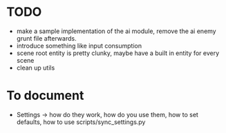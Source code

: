 # TODO
- make a sample implementation of the ai module, remove the ai enemy grunt file afterwards.
- introduce something like input consumption
- scene root entity is pretty clunky, maybe have a built in entity for every scene
- clean up utils

# To document
- Settings -> how do they work, how do you use them, how to set defaults, how to use scripts/sync_settings.py

